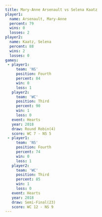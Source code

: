 ```yaml
---
title: Mary-Anne Arsenault vs Selena Kaatz
player1:                    
  name: Arsenault, Mary-Anne
  percent: 79               
  wins: 0                   
  losses: 2                 
player2:                    
  name: Kaatz, Selena       
  percent: 88               
  wins: 2                   
  losses: 0                 
games:
 - player1:          
     team: 'NS'      
     position: Fourth
     percent: 84     
     win: 0          
     loss: 1         
   player2:         
     team: 'WC'     
     position: Third
     percent: 90    
     win: 1         
     loss: 0        
   event: Hearts       
   year: 2018          
   draw: Round Robin(4)
   score: WC 7 - NS 5  
 - player1:          
     team: 'NS'      
     position: Fourth
     percent: 74     
     win: 0          
     loss: 1         
   player2:         
     team: 'WC'     
     position: Third
     percent: 85    
     win: 1         
     loss: 0        
   event: Hearts       
   year: 2018          
   draw: Semi-Final(23)
   score: WC 12 - NS 9 
---
```

